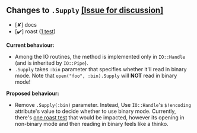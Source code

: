 ## Changes to `.Supply` [[Issue for discussion]](https://github.com/zoffixznet/IOwesomeness/issues/12)

- [✘] docs
- [✔️] roast ([1 test](https://github.com/perl6/roast/blob/4dcbbb9097a728b7e46feb582acbaff19b81014d/S16-io/supply.t#L30-L31))

**Current behaviour:**
- Among the IO routines, the method is implemented only in `IO::Handle` (and is
inherited by `IO::Pipe`).
- `.Supply` takes `:bin` parameter that specifies whether it'll read in binary
mode. Note that `open("foo", :bin).Supply` will **NOT** read in binary mode!

**Proposed behaviour:**
- Remove `.Supply(:bin)` parameter. Instead, Use `IO::Handle`'s `$!encoding`
attribute's value to decide whether to use binary mode. Currently, there's
[one roast test](https://github.com/perl6/roast/blob/4dcbbb9097a728b7e46feb582acbaff19b81014d/S16-io/supply.t#L30-L31) that would be impacted, however its opening
in non-binary mode and then reading in binary feels like a thinko.
